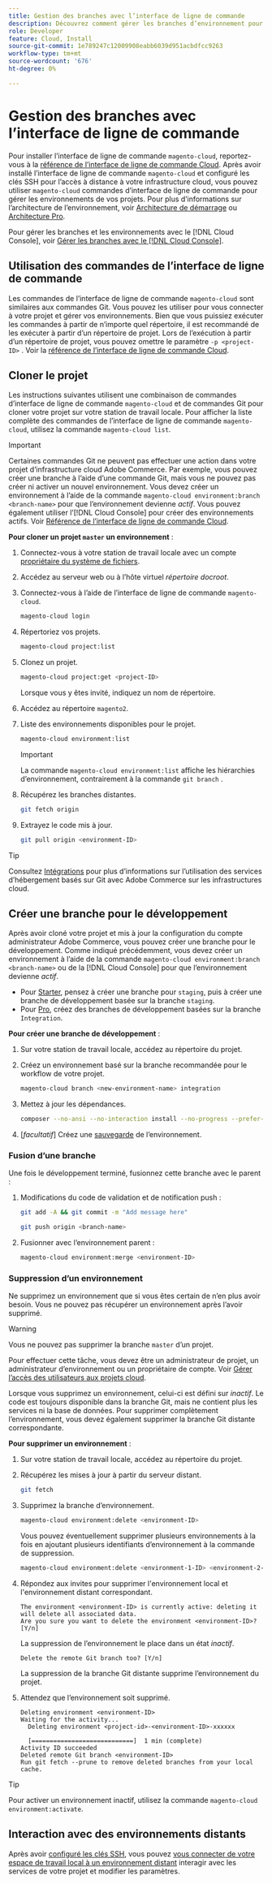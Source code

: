 ```yaml
---
title: Gestion des branches avec l’interface de ligne de commande
description: Découvrez comment gérer les branches d’environnement pour Adobe Commerce sur les infrastructures cloud à l’aide de l’interface de ligne de commande cloud.
role: Developer
feature: Cloud, Install
source-git-commit: 1e789247c12009908eabb6039d951acbdfcc9263
workflow-type: tm+mt
source-wordcount: '676'
ht-degree: 0%

---
```


# Gestion des branches avec l’interface de ligne de commande

Pour installer l’interface de ligne de commande `magento-cloud`, reportez-vous à la [référence de l’interface de ligne de commande Cloud](../dev-tools/cloud-cli-overview.md). Après avoir installé l’interface de ligne de commande `magento-cloud` et configuré les clés SSH pour l’accès à distance à votre infrastructure cloud, vous pouvez utiliser `magento-cloud` commandes d’interface de ligne de commande pour gérer les environnements de vos projets. Pour plus d’informations sur l’architecture de l’environnement, voir [Architecture de démarrage](../architecture/starter-architecture.md) ou [Architecture Pro](../architecture/pro-architecture.md).

Pour gérer les branches et les environnements avec le [!DNL Cloud Console], voir [Gérer les branches avec le [!DNL Cloud Console]](../project/console-branches.md).

## Utilisation des commandes de l’interface de ligne de commande

Les commandes de l’interface de ligne de commande `magento-cloud` sont similaires aux commandes Git. Vous pouvez les utiliser pour vous connecter à votre projet et gérer vos environnements. Bien que vous puissiez exécuter les commandes à partir de n’importe quel répertoire, il est recommandé de les exécuter à partir d’un répertoire de projet. Lors de l’exécution à partir d’un répertoire de projet, vous pouvez omettre le paramètre `-p <project-ID>` . Voir la [référence de l’interface de ligne de commande Cloud](../dev-tools/cloud-cli-overview.md).

## Cloner le projet

Les instructions suivantes utilisent une combinaison de commandes d’interface de ligne de commande `magento-cloud` et de commandes Git pour cloner votre projet sur votre station de travail locale. Pour afficher la liste complète des commandes de l’interface de ligne de commande `magento-cloud`, utilisez la commande `magento-cloud list`.

>[!IMPORTANT]
>
>Certaines commandes Git ne peuvent pas effectuer une action dans votre projet d’infrastructure cloud Adobe Commerce. Par exemple, vous pouvez créer une branche à l’aide d’une commande Git, mais vous ne pouvez pas créer ni activer un nouvel environnement. Vous devez créer un environnement à l’aide de la commande `magento-cloud environment:branch <branch-name>` pour que l’environnement devienne _actif_. Vous pouvez également utiliser l’[!DNL Cloud Console] pour créer des environnements actifs. Voir [Référence de l’interface de ligne de commande Cloud](../dev-tools/cloud-cli-overview.md#git-commands).

**Pour cloner un projet `master` un environnement** :

1. Connectez-vous à votre station de travail locale avec un compte [propriétaire du système de fichiers](https://experienceleague.adobe.com/docs/commerce-operations/installation-guide/prerequisites/file-system/configure-permissions.html).

1. Accédez au serveur web ou à l’hôte virtuel _répertoire docroot_.

1. Connectez-vous à l’aide de l’interface de ligne de commande `magento-cloud`.

   ```bash
   magento-cloud login
   ```

1. Répertoriez vos projets.

   ```bash
   magento-cloud project:list
   ```

1. Clonez un projet.

   ```bash
   magento-cloud project:get <project-ID>
   ```

   Lorsque vous y êtes invité, indiquez un nom de répertoire.

1. Accédez au répertoire `magento2`.

1. Liste des environnements disponibles pour le projet.

   ```bash
   magento-cloud environment:list
   ```

   >[!IMPORTANT]
   >
   >La commande `magento-cloud environment:list` affiche les hiérarchies d’environnement, contrairement à la commande `git branch` .

1. Récupérez les branches distantes.

   ```bash
   git fetch origin
   ```

1. Extrayez le code mis à jour.

   ```bash
   git pull origin <environment-ID>
   ```

>[!TIP]
>
>Consultez [Intégrations](../integrations/overview.md) pour plus d’informations sur l’utilisation des services d’hébergement basés sur Git avec Adobe Commerce sur les infrastructures cloud.

## Créer une branche pour le développement

Après avoir cloné votre projet et mis à jour la configuration du compte administrateur Adobe Commerce, vous pouvez créer une branche pour le développement. Comme indiqué précédemment, vous devez créer un environnement à l’aide de la commande `magento-cloud environment:branch <branch-name>` ou de la [!DNL Cloud Console] pour que l’environnement devienne _actif_.

- Pour [Starter](../architecture/starter-develop-deploy-workflow.md#clone-and-branch), pensez à créer une branche pour `staging`, puis à créer une branche de développement basée sur la branche `staging`.
- Pour [Pro](../architecture/pro-develop-deploy-workflow.md#development-workflow), créez des branches de développement basées sur la branche `Integration`.

**Pour créer une branche de développement** :

1. Sur votre station de travail locale, accédez au répertoire du projet.

1. Créez un environnement basé sur la branche recommandée pour le workflow de votre projet.

   ```bash
   magento-cloud branch <new-environment-name> integration
   ```

1. Mettez à jour les dépendances.

   ```bash
   composer --no-ansi --no-interaction install --no-progress --prefer-dist --optimize-autoloader
   ```

1. [_facultatif_] Créez une [sauvegarde](../storage/snapshots.md) de l’environnement.

### Fusion d’une branche

Une fois le développement terminé, fusionnez cette branche avec le parent :

1. Modifications du code de validation et de notification push :

   ```bash
   git add -A && git commit -m "Add message here"
   ```

   ```bash
   git push origin <branch-name>
   ```

1. Fusionner avec l’environnement parent :

   ```bash
   magento-cloud environment:merge <environment-ID>
   ```

### Suppression d’un environnement

Ne supprimez un environnement que si vous êtes certain de n’en plus avoir besoin. Vous ne pouvez pas récupérer un environnement après l’avoir supprimé.

>[!WARNING]
>
>Vous ne pouvez pas supprimer la branche `master` d’un projet.

Pour effectuer cette tâche, vous devez être un administrateur de projet, un administrateur d’environnement ou un propriétaire de compte. Voir [Gérer l’accès des utilisateurs aux projets cloud](../project/user-access.md).

Lorsque vous supprimez un environnement, celui-ci est défini sur _inactif_. Le code est toujours disponible dans la branche Git, mais ne contient plus les services ni la base de données. Pour supprimer complètement l’environnement, vous devez également supprimer la branche Git distante correspondante.

**Pour supprimer un environnement** :

1. Sur votre station de travail locale, accédez au répertoire du projet.

1. Récupérez les mises à jour à partir du serveur distant.

   ```bash
   git fetch
   ```

1. Supprimez la branche d’environnement.

   ```bash
   magento-cloud environment:delete <environment-ID>
   ```

   Vous pouvez éventuellement supprimer plusieurs environnements à la fois en ajoutant plusieurs identifiants d’environnement à la commande de suppression.

   ```bash
   magento-cloud environment:delete <environment-1-ID> <environment-2-ID>
   ```

1. Répondez aux invites pour supprimer l&#39;environnement local et l&#39;environnement distant correspondant.

   ```
   The environment <environment-ID> is currently active: deleting it will delete all associated data.
   Are you sure you want to delete the environment <environment-ID>? [Y/n]
   ```

   La suppression de l’environnement le place dans un état _inactif_.

   ```
   Delete the remote Git branch too? [Y/n]
   ```

   La suppression de la branche Git distante supprime l’environnement du projet.

1. Attendez que l’environnement soit supprimé.

   ```
   Deleting environment <environment-ID>
   Waiting for the activity...
     Deleting environment <project-id>-<environment-ID>-xxxxxx
   
     [============================]  1 min (complete)
   Activity ID succeeded
   Deleted remote Git branch <environment-ID>
   Run git fetch --prune to remove deleted branches from your local cache.
   ```

>[!TIP]
>
>Pour activer un environnement inactif, utilisez la commande `magento-cloud environment:activate`.

## Interaction avec des environnements distants

Après avoir [configuré les clés SSH](../development/secure-connections.md), vous pouvez [vous connecter de votre espace de travail local à un environnement distant](../development/secure-connections.md#connect-to-a-remote-environment) interagir avec les services de votre projet et modifier les paramètres.
